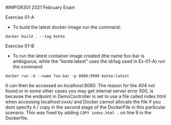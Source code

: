 ###PGR301 2021 February Exam

Exercise 01-A
* To build the latest docker-image run the command:
```
docker build . --tag konte
```

Exercise 01-B
* To run the latest container image created (the name foo-bar is ambiguous, while the "konte:latest" uses the id/tag used in Ex-01-A) run the command:
 ```
 docker run -d --name foo-bar -p 8080:9999 konte:latest
```
It can then be accessed on localhost:8080.
The reason for the 404 not found or in some other cases you may get internal server error 500, is because the endpoint in DemoController is set to use a file called index.html when accessing localhost:xxxx/ and Docker cannot allocate the file if you dont specify it / copy in the second stage of the DockerFile in this particular scenario. This was fixed by adding ```COPY index.html .``` on line 9 in the Dockerfile.

